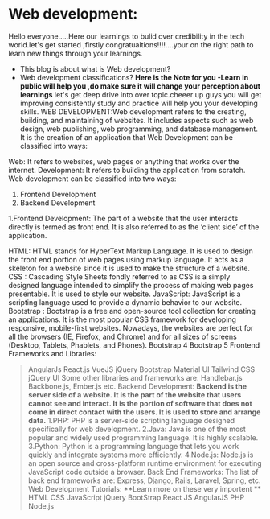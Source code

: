 # Web development:

Hello everyone.....Here our learnings to bulid over credibility in the tech world.let's get started ,firstly congratualtions!!!!....your on the right path to learn new things through your learnings.

- This blog is about what is Web development?
- Web development classifications?
**Here is the Note for you -Learn in public  will help you ,do make sure it will change your perception about learnings**
let's get deep drive into over topic.cheeer up guys you will get improving consistently study and practice will help you your developing skills.
WEB DEVELOPMENT:Web development refers to the creating, building, and maintaining of websites. It includes aspects such as web design, web publishing, web programming, and database management. It is the creation of an application that Web Development can be classified into ways:

Web: It refers to websites, web pages or anything that works over the internet.
Development: It refers to building the application from scratch.
Web development can be classified into two ways:

1.  Frontend Development
2. Backend  Development

1.Frontend Development:
The part of a website that the user interacts directly is termed as front end. It is also referred to as the ‘client side’ of the application.

HTML: HTML stands for HyperText Markup Language. It is used to design the front end portion of web pages using markup language. It acts as a skeleton for a website since it is used to make the structure of a website.
CSS : Cascading Style Sheets fondly referred to as CSS is a simply designed language intended to simplify 
          the process of making web pages presentable. It is used to style our website.
JavaScript: JavaScript is a scripting language used to provide a dynamic behavior to our website.
Bootstrap : Bootstrap is a free and open-source tool collection for creating an applications. It is the most popular CSS framework for developing responsive, mobile-first websites. Nowadays, the websites are perfect for all the browsers (IE, Firefox, and Chrome) and for all sizes of screens (Desktop, Tablets, Phablets, and Phones).
Bootstrap 4
Bootstrap 5
Frontend Frameworks and Libraries:

> AngularJs
>  React.js
> VueJS
> jQuery
> Bootstrap
> Material UI
> Tailwind CSS
> jQuery UI
Some other libraries and frameworks are: Handlebar.js Backbone.js, Ember.js etc.
Backend Development:
**Backend is the server side of a website. It is the part of the website that users cannot see and interact. It is the portion of software that does not come in direct contact with the users. It is used to store and arrange data.**
1.PHP: PHP is a server-side scripting language designed specifically for web development.
2.Java: Java is one of the most popular and widely used programming language. It is highly scalable.
3.Python: Python is a programming language that lets you work quickly and integrate systems more 
   efficiently.
4.Node.js: Node.js is an open source and cross-platform runtime environment for executing JavaScript 
   code outside a browser.
Back End Frameworks: The list of back end frameworks are: Express, Django, Rails, Laravel, Spring, etc.
Web Development Tutorials:
**Learn more on these very importent **
HTML
CSS
JavaScript
jQuery
BootStrap
React JS
AngularJS
PHP
Node.js

